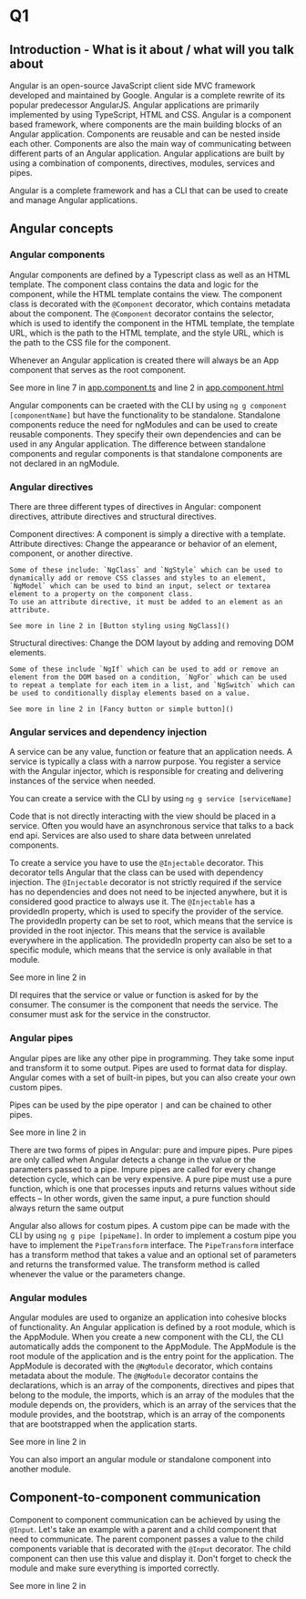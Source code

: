 # Q1

<!-- If not enough: Angular data binding (Angular Components) -->

<!-- References to the code will be made in markdown by using: See more in line XX in [Name of snippet]("PATH_TO_FILE") -->

## Introduction - What is it about / what will you talk about

<!-- Cover the following points:
    - Explain the basic Angular concepts (components, directives, modules, services, pipes)
    - Explain how dependency injection is used in Angular
    - Explain how to component-to-component communication can be implemented 
-->

Angular is an open-source JavaScript client side MVC framework developed and maintained by Google. Angular is a complete rewrite of its popular predecessor AngularJS. Angular applications are primarily implemented by using TypeScript, HTML and CSS. Angular is a component based framework, where components are the main building blocks of an Angular application. Components are reusable and can be nested inside each other. Components are also the main way of communicating between different parts of an Angular application. Angular applications are built by using a combination of components, directives, modules, services and pipes.

Angular is a complete framework and has a CLI that can be used to create and manage Angular applications. 

## Angular concepts
### Angular components

Angular components are defined by a Typescript class as well as an HTML template. The component class contains the data and logic for the component, while the HTML template contains the view. The component class is decorated with the `@Component` decorator, which contains metadata about the component. The `@Component` decorator contains the selector, which is used to identify the component in the HTML template, the template URL, which is the path to the HTML template, and the style URL, which is the path to the CSS file for the component.

Whenever an Angular application is created there will always be an App component that serves as the root component. 

See more in line 7 in [app.component.ts](./src/app/example-component/example-component.component.ts) and line 2 in [app.component.html](./src/app/example-component/example-component.component.html)

Angular components can be craeted with the CLI by using `ng g component [componentName]` but have the functionality to be standalone. Standalone components reduce the need for ngModules and can be used to create reusable components. They specify their own dependencies and can be used in any Angular application. The difference between standalone components and regular components is that standalone components are not declared in an ngModule. 



### Angular directives

There are three different types of directives in Angular: component directives, attribute directives and structural directives.

Component directives:
    A component is simply a directive with a template.
Attribute directives:
    Change the appearance or behavior of an element, component, or another directive.

    Some of these include: `NgClass` and `NgStyle` which can be used to dynamically add or remove CSS classes and styles to an element, `NgModel` which can be used to bind an input, select or textarea element to a property on the component class. 
    To use an attribute directive, it must be added to an element as an attribute. 

    See more in line 2 in [Button styling using NgClass]()

Structural directives:
    Change the DOM layout by adding and removing DOM elements.

    Some of these include `NgIf` which can be used to add or remove an element from the DOM based on a condition, `NgFor` which can be used to repeat a template for each item in a list, and `NgSwitch` which can be used to conditionally display elements based on a value.

    See more in line 2 in [Fancy button or simple button]()


### Angular services and dependency injection

A service can be any value, function or feature that an application needs. A service is typically a class with a narrow purpose. You register a service with the Angular injector, which is responsible for creating and delivering instances of the service when needed.

You can create a service with the CLI by using `ng g service [serviceName]`

Code that is not directly interacting with the view should be placed in a service. Often you would have an asynchronous service that talks to a back end api. Services are also used to share data between unrelated components.

To create a service you have to use the `@Injectable` decorator. This decorator tells Angular that the class can be used with dependency injection. The `@Injectable` decorator is not strictly required if the service has no dependencies and does not need to be injected anywhere, but it is considered good practice to always use it. The `@Injectable` has a providedIn property, which is used to specify the provider of the service. The providedIn property can be set to root, which means that the service is provided in the root injector. This means that the service is available everywhere in the application. The providedIn property can also be set to a specific module, which means that the service is only available in that module.

See more in line 2 in []() 

DI requires that the service or value or function is asked for by the consumer. The consumer is the component that needs the service. The consumer must ask for the service in the constructor.

### Angular pipes

Angular pipes are like any other pipe in programming. They take some input and transform it to some output. Pipes are used to format data for display. Angular comes with a set of built-in pipes, but you can also create your own custom pipes.

Pipes can be used by the pipe operator `|` and can be chained to other pipes. 

See more in line 2 in []()

There are two forms of pipes in Angular: pure and impure pipes. Pure pipes are only called when Angular detects a change in the value or the parameters passed to a pipe. Impure pipes are called for every change detection cycle, which can be very expensive. A pure pipe must use a pure function, which is one that processes inputs and returns values without side effects
    – In other words, given the same input, a pure function should always return the same output

Angular also allows for costum pipes. A custom pipe can be made with the CLI by using `ng g pipe [pipeName]`. In order to implement a costum pipe you have to implement the `PipeTransform` interface. The `PipeTransform` interface has a transform method that takes a value and an optional set of parameters and returns the transformed value. The transform method is called whenever the value or the parameters change.


### Angular modules

Angular modules are used to organize an application into cohesive blocks of functionality. An Angular application is defined by a root module, which is the AppModule. When you create a new component with the CLI, the CLI automatically adds the component to the AppModule. The AppModule is the root module of the application and is the entry point for the application. The AppModule is decorated with the `@NgModule` decorator, which contains metadata about the module. The `@NgModule` decorator contains the declarations, which is an array of the components, directives and pipes that belong to the module, the imports, which is an array of the modules that the module depends on, the providers, which is an array of the services that the module provides, and the bootstrap, which is an array of the components that are bootstrapped when the application starts.

See more in line 2 in []()

You can also import an angular module or standalone component into another module.

## Component-to-component communication

Component to component communication can be achieved by using the `@Input`. Let's take an example with a parent and a child component that need to communicate. The parent component passes a value to the child components variable that is decorated with the `@Input` decorator. The child component can then use this value and display it. Don't forget to check the module and make sure everything is imported correctly.

See more in line 2 in []()